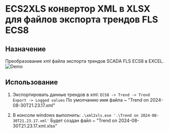 # ECS2XLS конвертор XML в XLSX для файлов экспорта трендов FLS ECS8

## Назначение
Преобразование xml файла экспорта трендов SCADA FLS ECS8 в EXCEL.
![Demo](resources/xml2xls.mp4.gif)

## Использование
1. Экспортировать данные трендов в xml:
  ```ECS8 -> Trend -> Trend Export -> Logged values```
  По умолчанию имя файла ~ "Trend on 2024-08-30T21.23.17.xml"

2. В консоли windows выполнить:
  ```.\xml2xls.exe '.\Trend on 2024-08-30T21.23.17.xml'```
  Будет создан файл ~ "Trend on 2024-08-30T21.23.17.xml.xlsx"

